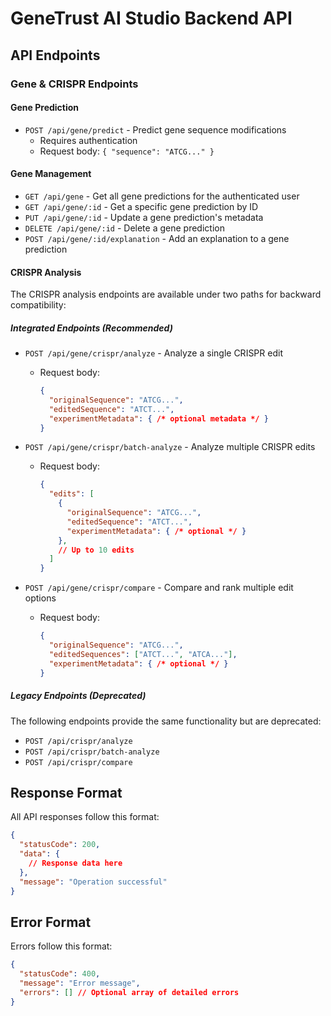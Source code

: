 # GeneTrust AI Studio Backend API

## API Endpoints

### Gene & CRISPR Endpoints

#### Gene Prediction

- `POST /api/gene/predict` - Predict gene sequence modifications
  - Requires authentication
  - Request body: `{ "sequence": "ATCG..." }`

#### Gene Management

- `GET /api/gene` - Get all gene predictions for the authenticated user
- `GET /api/gene/:id` - Get a specific gene prediction by ID
- `PUT /api/gene/:id` - Update a gene prediction's metadata
- `DELETE /api/gene/:id` - Delete a gene prediction
- `POST /api/gene/:id/explanation` - Add an explanation to a gene prediction

#### CRISPR Analysis

The CRISPR analysis endpoints are available under two paths for backward compatibility:

##### Integrated Endpoints (Recommended)

- `POST /api/gene/crispr/analyze` - Analyze a single CRISPR edit
  - Request body: 
    ```json
    {
      "originalSequence": "ATCG...",
      "editedSequence": "ATCT...",
      "experimentMetadata": { /* optional metadata */ }
    }
    ```

- `POST /api/gene/crispr/batch-analyze` - Analyze multiple CRISPR edits
  - Request body:
    ```json
    {
      "edits": [
        {
          "originalSequence": "ATCG...",
          "editedSequence": "ATCT...",
          "experimentMetadata": { /* optional */ }
        },
        // Up to 10 edits
      ]
    }
    ```

- `POST /api/gene/crispr/compare` - Compare and rank multiple edit options
  - Request body:
    ```json
    {
      "originalSequence": "ATCG...",
      "editedSequences": ["ATCT...", "ATCA..."],
      "experimentMetadata": { /* optional */ }
    }
    ```

##### Legacy Endpoints (Deprecated)

The following endpoints provide the same functionality but are deprecated:

- `POST /api/crispr/analyze`
- `POST /api/crispr/batch-analyze`
- `POST /api/crispr/compare`

## Response Format

All API responses follow this format:

```json
{
  "statusCode": 200,
  "data": {
    // Response data here
  },
  "message": "Operation successful"
}
```

## Error Format

Errors follow this format:

```json
{
  "statusCode": 400,
  "message": "Error message",
  "errors": [] // Optional array of detailed errors
}
``` 